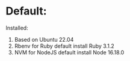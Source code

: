 # Default:

Installed:

1. Based on Ubuntu 22.04
2. Rbenv for Ruby default install Ruby 3.1.2
3. NVM for NodeJS default install Node 16.18.0

